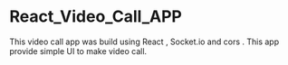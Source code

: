 # React_Video_Call_APP
This video call app was build using React , Socket.io and cors .
This app provide simple UI to make video call. 
